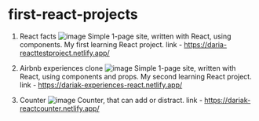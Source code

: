 # first-react-projects
1) React facts
    ![image](https://github.com/user-attachments/assets/871a7d7c-a2cb-406e-b944-56cb7bf8c4bb)
Simple 1-page site, written with React, using components. My first learning React project. 
link - https://daria-reacttestproject.netlify.app/

2) Airbnb experiences clone
    ![image](https://github.com/user-attachments/assets/189b2bd4-f25d-486e-859d-d01347b986cd)
Simple 1-page site, written with React, using components and props. My second learning React project.
link - https://dariak-experiences-react.netlify.app/


3) Counter
   ![image](https://github.com/user-attachments/assets/1d061034-ac30-443d-9ae0-9fa872ed706b)
Counter, that can add or distract.
link - https://dariak-reactcounter.netlify.app/
